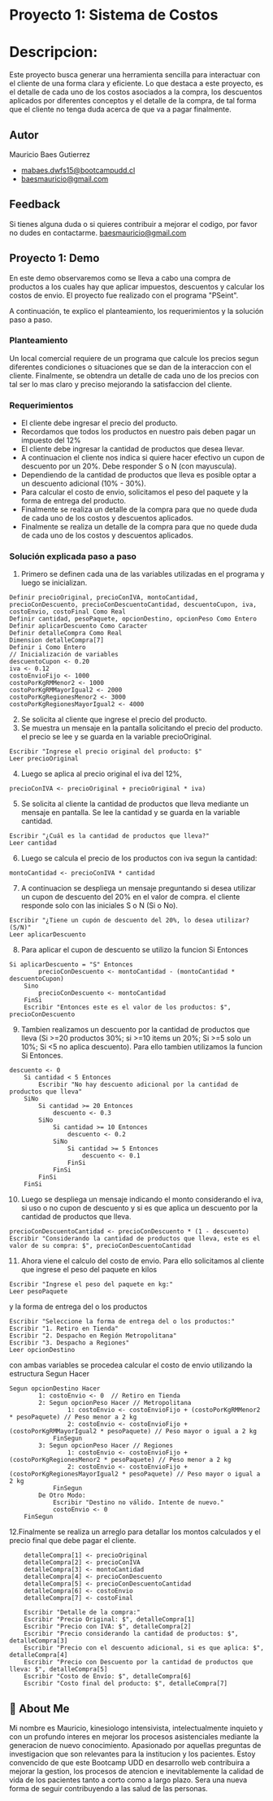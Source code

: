 
# Proyecto 1: Sistema de Costos

# Descripcion:

Este proyecto busca generar una herramienta sencilla para interactuar con el cliente de una forma clara y eficiente. Lo que destaca a este proyecto, es el detalle de cada uno de los costos asociados a la compra, los descuentos aplicados por diferentes conceptos y el detalle de la compra, de tal forma que el cliente no tenga duda acerca de que va a pagar finalmente. 

## Autor
Mauricio Baes Gutierrez

- mabaes.dwfs15@bootcampudd.cl
- baesmauricio@gmail.com



## Feedback

Si tienes alguna duda o si quieres contribuir a mejorar el codigo, por favor no dudes en contactarme. baesmauricio@gmail.com

## Proyecto 1: Demo

En este demo observaremos como se lleva a cabo una compra de productos a los cuales hay que aplicar impuestos, descuentos y calcular los costos de envio. El proyecto fue realizado con el programa "PSeint". 

A continuación, te explico el planteamiento, los requerimientos y la solución paso a paso. 

### Planteamiento
Un local comercial requiere de un programa que calcule los precios segun diferentes condiciones o situaciones que se dan de la interaccion con el cliente. Finalmente, se obtendra un detalle de cada uno de los precios con tal ser lo mas claro y preciso mejorando la satisfaccion del cliente.

### Requerimientos

- El cliente debe ingresar el precio del producto.
- Recordamos que todos los productos en nuestro pais deben pagar un impuesto del 12%
- El cliente debe ingresar la cantidad de productos que desea llevar.
- A continuacion el cliente nos indica si quiere hacer efectivo un cupon de descuento por un 20%. Debe responder S o N (con mayuscula).
- Dependiendo de la cantidad de productos que lleva es posible optar a un descuento adicional (10% - 30%).
- Para calcular el costo de envio, solicitamos el peso del paquete y la forma de entrega del producto.
- Finalmente se realiza un detalle de la compra para que no quede duda de cada uno de los costos y descuentos aplicados.  
- Finalmente se realiza un detalle de la compra para que no quede duda de cada uno de los costos y descuentos aplicados.  

### Solución explicada paso a paso

1. Primero se definen cada una de las variables utilizadas en el programa y luego se inicializan. 
``` 
Definir precioOriginal, precioConIVA, montoCantidad, precioConDescuento, precioConDescuentoCantidad, descuentoCupon, iva, costoEnvio, costoFinal Como Real
Definir cantidad, pesoPaquete, opcionDestino, opcionPeso Como Entero
Definir aplicarDescuento Como Caracter
Definir detalleCompra Como Real 
Dimension detalleCompra[7]
Definir i Como Entero
// Inicialización de variables
descuentoCupon <- 0.20
iva <- 0.12
costoEnvioFijo <- 1000
costoPorKgRMMenor2 <- 1000
costoPorKgRMMayorIgual2 <- 2000
costoPorKgRegionesMenor2 <- 3000
costoPorKgRegionesMayorIgual2 <- 4000
```

2. Se solicita al cliente que ingrese el precio del producto.
3. Se muestra un mensaje  en la pantalla solicitando el precio del producto. el precio se lee y se guarda en la variable precioOriginal.
```
Escribir "Ingrese el precio original del producto: $"
Leer precioOriginal
```
    
4. Luego se aplica al precio original el iva del 12%, 
```
precioConIVA <- precioOriginal + precioOriginal * iva)
```
5. Se solicita al cliente la cantidad de productos que lleva mediante un mensaje en pantalla. Se lee la cantidad y se guarda en la variable cantidad.
```
Escribir "¿Cuál es la cantidad de productos que lleva?"
Leer cantidad
```
    
6. Luego se calcula el precio de los productos con iva segun la cantidad:
```
montoCantidad <- precioConIVA * cantidad
```

7. A continuacion se despliega un mensaje preguntando si desea utilizar un cupon de descuento del 20% en el valor de compra. el cliente responde solo con las iniciales S o N (Si o No). 
```
Escribir "¿Tiene un cupón de descuento del 20%, lo desea utilizar? (S/N)"
Leer aplicarDescuento
```
8. Para aplicar el cupon de descuento se utilizo la funcion Si Entonces
```
Si aplicarDescuento = "S" Entonces
		precioConDescuento <- montoCantidad - (montoCantidad * descuentoCupon)
	Sino
		precioConDescuento <- montoCantidad
	FinSi
	Escribir "Entonces este es el valor de los productos: $", precioConDescuento
```

9. Tambien realizamos un descuento por la cantidad de productos que lleva (Si >=20 productos 30%; si >=10 items un 20%; Si >=5 solo un 10%; Si <5 no aplica descuento). Para ello tambien utilizamos la funcion Si Entonces.
```
descuento <- 0
	Si cantidad < 5 Entonces
		Escribir "No hay descuento adicional por la cantidad de productos que lleva"
	SiNo
		Si cantidad >= 20 Entonces
			descuento <- 0.3
		SiNo
			Si cantidad >= 10 Entonces
				descuento <- 0.2
			SiNo
				Si cantidad >= 5 Entonces
					descuento <- 0.1
				FinSi
			FinSi
		FinSi
	FinSi
```

10. Luego se despliega un mensaje indicando el monto considerando el iva, si uso o no cupon de descuento y si es que aplica un descuento por la cantidad de productos que lleva.
```
precioConDescuentoCantidad <- precioConDescuento * (1 - descuento)
Escribir "Considerando la cantidad de productos que lleva, este es el valor de su compra: $", precioConDescuentoCantidad
```
11. Ahora viene el calculo del costo de envio. Para ello solicitamos al cliente que ingrese el peso del paquete en kilos 

```
Escribir "Ingrese el peso del paquete en kg:"
Leer pesoPaquete
```
 y la forma de entrega del o los productos
 ```
 Escribir "Seleccione la forma de entrega del o los productos:"
Escribir "1. Retiro en Tienda"
Escribir "2. Despacho en Región Metropolitana"
Escribir "3. Despacho a Regiones"
Leer opcionDestino
```
con ambas variables se procedea calcular el costo de envio utilizando la estructura Segun Hacer
```
Segun opcionDestino Hacer
		1: costoEnvio <- 0  // Retiro en Tienda
		2: Segun opcionPeso Hacer // Metropolitana
				1: costoEnvio <- costoEnvioFijo + (costoPorKgRMMenor2 * pesoPaquete) // Peso menor a 2 kg
				2: costoEnvio <- costoEnvioFijo + (costoPorKgRMMayorIgual2 * pesoPaquete) // Peso mayor o igual a 2 kg
			FinSegun
		3: Segun opcionPeso Hacer // Regiones
				1: costoEnvio <- costoEnvioFijo + (costoPorKgRegionesMenor2 * pesoPaquete) // Peso menor a 2 kg
				2: costoEnvio <- costoEnvioFijo + (costoPorKgRegionesMayorIgual2 * pesoPaquete) // Peso mayor o igual a 2 kg
			FinSegun
		De Otro Modo:
			Escribir "Destino no válido. Intente de nuevo."
			costoEnvio <- 0
	FinSegun
```
12.Finalmente se realiza un arreglo para detallar los montos calculados y el precio final que debe pagar el cliente.
```
    detalleCompra[1] <- precioOriginal
	detalleCompra[2] <- precioConIVA
	detalleCompra[3] <- montoCantidad
	detalleCompra[4] <- precioConDescuento
	detalleCompra[5] <- precioConDescuentoCantidad
	detalleCompra[6] <- costoEnvio
	detalleCompra[7] <- costoFinal
	
	Escribir "Detalle de la compra:"
	Escribir "Precio Original: $", detalleCompra[1]
	Escribir "Precio con IVA: $", detalleCompra[2]
	Escribir "Precio considerando la cantidad de productos: $", detalleCompra[3]
	Escribir "Precio con el descuento adicional, si es que aplica: $", detalleCompra[4]
	Escribir "Precio con Descuento por la cantidad de productos que lleva: $", detalleCompra[5]
	Escribir "Costo de Envío: $", detalleCompra[6]
	Escribir "Costo final del producto: $", detalleCompra[7]
```
## 🚀 About Me

Mi nombre es Mauricio, kinesiologo intensivista, intelectualmente inquieto y con un profundo interes en mejorar los procesos asistenciales mediante la generacion de nuevo conocimiento. Apasionado por aquellas preguntas de investigacion que son relevantes para la institucion y los pacientes. Estoy convencido de que este Bootcamp UDD en desarrollo web contribuira a mejorar la gestion, los procesos de atencion e inevitablemente la calidad de vida de los pacientes tanto a corto como a largo plazo. Sera una nueva forma de seguir contribuyendo a las salud de las personas. 